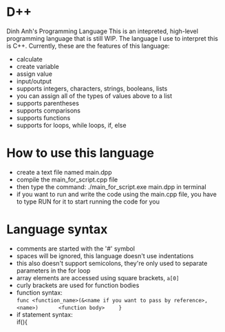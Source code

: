 # D++
Dinh Anh's Programming Language
This is an intepreted, high-level programming language that is still WIP.
The language I use to interpret this is C++.
Currently, these are the features of this language:
- calculate
- create variable
- assign value
- input/output
- supports integers, characters, strings, booleans, lists
- you can assign all of the types of values above to a list
- supports parentheses
- supports comparisons
- supports functions
- supports for loops, while loops, if, else
# How to use this language
- create a text file named main.dpp
- compile the main_for_script.cpp file
- then type the command: ./main_for_script.exe main.dpp in terminal
- if you want to run and write the code using the main.cpp file, you have to type RUN for it to start running the code for you
# Language syntax
- comments are started with the '#' symbol
- spaces will be ignored, this language doesn't use indentations
- this also doesn't support semicolons, they're only used to separate parameters in the for loop
- array elements are accessed using square brackets, ```a[0]```
- curly brackets are used for function bodies
- function syntax:<br>
```func <function_name>(&<name if you want to pass by reference>, <name>)```
```      <function body>```
```    }```
- if statement syntax:<br>
if(<parameter>){<br>
  

